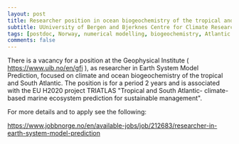 ```yaml
---
layout: post
title: Researcher position in ocean biogeochemistry of the tropical and south Atlantic (Bergen, Norway)
subtitle: UUniversity of Bergen and Bjerknes Centre for Climate Research
tags: [postdoc, Norway, numerical modelling, biogeochemistry, Atlantic ocean]
comments: false
---
```


There is a vacancy for a position at the Geophysical Institute ( https://www.uib.no/en/gfi ), as researcher in Earth System Model Prediction, focused on climate and ocean biogeochemistry of the tropical and South Atlantic. The position is for a period 2 years and is associated with the EU H2020 project TRIATLAS "Tropical and South Atlantic- climate-based marine ecosystem prediction for sustainable management".

 

For more details and to apply see the following:

 
https://www.jobbnorge.no/en/available-jobs/job/212683/researcher-in-earth-system-model-prediction
